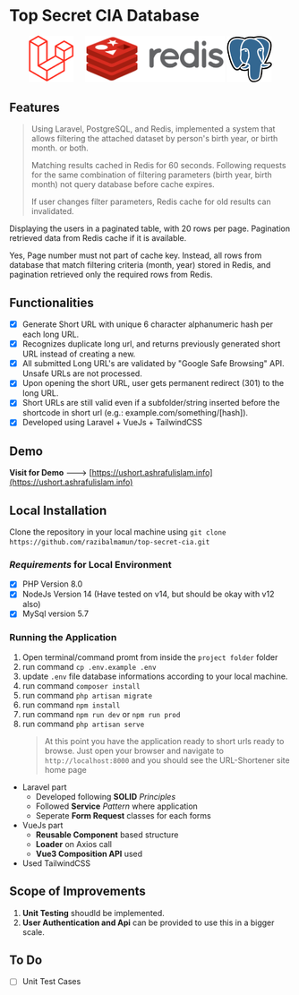 # Top Secret CIA Database

<p align="center"><a href="https://laravel.com" target="_blank">
<img src="./github/laravel.svg" width="80"></a>&nbsp;&nbsp;&nbsp;&nbsp;
<a href="https://redis.io/" target="_blank" rel="noopener noreferrer"><img width="250" src="./github/redis.png" alt="Redis logo"></a>
<a href="https://www.postgresql.org/" target="_blank">
      <img alt="PostgreSQL" width="80" src="./github/postgresql.png">
    </a>
</p>

## Features

> Using Laravel, PostgreSQL, and Redis, implemented a system that allows filtering the attached dataset by person's birth year, or birth month. or both.
> 
> Matching results cached in Redis for 60 seconds. Following requests for the same combination of filtering parameters (birth year, birth month) not query database before cache expires. 
> 
> If user changes filter parameters, Redis cache for old results can invalidated.

Displaying the users in a paginated table, with 20 rows per page. Pagination retrieved data from Redis cache if it is available.

Yes, Page number must not part of cache key. Instead, all rows from database that match filtering criteria (month, year) stored in Redis, and pagination retrieved only the required rows from Redis.


## Functionalities

-   [x] Generate Short URL with unique 6 character alphanumeric hash per each long URL.
-   [x] Recognizes duplicate long url, and returns previously generated short URL instead of creating a new.
-   [x] All submitted Long URL's are validated by "Google Safe Browsing" API. Unsafe URLs are not processed.
-   [x] Upon opening the short URL, user gets permanent redirect (301) to the long URL.
-   [x] Short URLs are still valid even if a subfolder/string inserted before the shortcode in short url (e.g.: example.com/something/[hash]).
-   [x] Developed using Laravel + VueJs + TailwindCSS

## Demo

**Visit for Demo** ---> [https://ushort.ashrafulislam.info](https://ushort.ashrafulislam.info)

## Local Installation

Clone the repository in your local machine using `git clone https://github.com/razibalmamun/top-secret-cia.git`

### _Requirements_ for Local Environment

-   [x] PHP Version 8.0
-   [x] NodeJs Version 14 (Have tested on v14, but should be okay with v12 also)
-   [x] MySql version 5.7

### Running the Application

1.  Open terminal/command promt from inside the `project folder` folder
2.  run command `cp .env.example .env`
3.  update `.env` file database informations according to your local machine.
4.  run command `composer install`
5.  run command `php artisan migrate`
6.  run command `npm install`
7.  run command `npm run dev` or `npm run prod`
8.  run command `php artisan serve`
    > At this point you have the application ready to short urls
    > ready to browse. Just open your browser and navigate to
    > `http://localhost:8000` and you should see the URL-Shortener site home page

-   Laravel part
    -   Developed following **SOLID** _Principles_
    -   Followed **Service** _Pattern_ where application
    -   Seperate **Form Request** classes for each forms
-   VueJs part
    -   **Reusable Component** based structure
    -   **Loader** on Axios call
    -   **Vue3 Composition API** used
-   Used TailwindCSS

## Scope of Improvements

1. **Unit Testing** shoudld be implemented.
2. **User Authentication and Api** can be provided to use this in a bigger scale.

## To Do

-   [ ] Unit Test Cases
